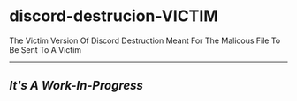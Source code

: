 # discord-destrucion-VICTIM
The Victim Version Of Discord Destruction Meant For The Malicous File To Be Sent To A Victim

-----------------------
***It's A Work-In-Progress***
-----------------------
